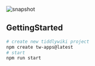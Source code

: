 ![snapshot](https://cdn.jsdelivr.net/gh/oeyoews/tiddlywiki-starter-kit@main/img/create-tw-app.png)

## GettingStarted

```bash
# create new tiddlywiki project
npm create tw-apps@latest
# start
npm run start
```
